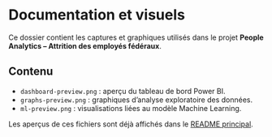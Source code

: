 # Documentation et visuels

Ce dossier contient les captures et graphiques utilisés dans le projet **People Analytics – Attrition des employés fédéraux**.

## Contenu
- `dashboard-preview.png` : aperçu du tableau de bord Power BI.
- `graphs-preview.png` : graphiques d’analyse exploratoire des données.
- `ml-preview.png` : visualisations liées au modèle Machine Learning.

Les aperçus de ces fichiers sont déjà affichés dans le [README principal](../README.md#-aperçus-visuels).

